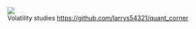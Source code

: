 <img src="https://github.com/larrys54321/quant_corner/docs/SPY_ret_predictvol.png" /> <br />
Volatility studies
https://github.com/larrys54321/quant_corner